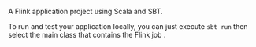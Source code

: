 A Flink application project using Scala and SBT.

To run and test your application locally, you can just execute `sbt run` then select the main class that contains the Flink job . 

